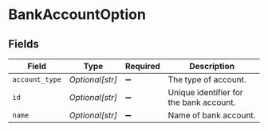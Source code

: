 # BankAccountOption


## Fields

| Field                                   | Type                                    | Required                                | Description                             |
| --------------------------------------- | --------------------------------------- | --------------------------------------- | --------------------------------------- |
| `account_type`                          | *Optional[str]*                         | :heavy_minus_sign:                      | The type of account.                    |
| `id`                                    | *Optional[str]*                         | :heavy_minus_sign:                      | Unique identifier for the bank account. |
| `name`                                  | *Optional[str]*                         | :heavy_minus_sign:                      | Name of bank account.                   |